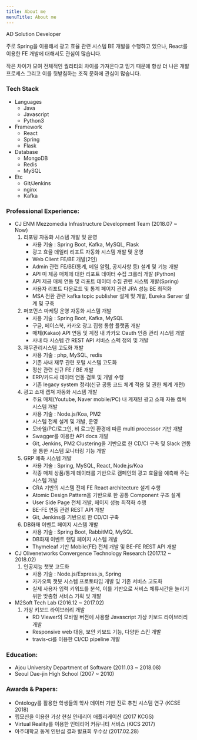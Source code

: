 ```yaml
---
title: About me
menuTitle: About me
---
```


AD Solution Developer  
  
주로 Spring을 이용해서 광고 효율 관련 시스템 BE 개발을 수행하고 있으나, React를 이용한 FE 개발에 대해서도 관심이 많습니다.   
  
작은 차이가 모여 전체적인 퀄리티의 차이를 가져온다고 믿기 때문에 항상 더 나은 개발 프로세스 그리고 이를 뒷받침하는 조직 문화에 관심이 많습니다.   

### Tech Stack
- Languages
    - Java
    - Javascript
    - Python3
- Framework
    - React
    - Spring
    - Flask
- Database
    - MongoDB
    - Redis
    - MySQL
- Etc
    - Git/Jenkins
    - nginx
    - Kafka
    
### Professional Experience:
- CJ ENM Mezzomedia Infrastructure Development Team (2018.07 ~ Now)
    1. 리포팅 자동화 시스템 개발 및 운영
        - 사용 기술 : Spring Boot, Kafka, MySQL, Flask
        - 광고 효율 데일리 리포트 자동화 시스템 개발 및 운영
        - Web Client FE/BE 개발(2인)
        - Admin 관련 FE/BE(통계, 메일 알림, 공지사항 등) 설계 및 기능 개발
        - API 미 제공 매체에 대한 리포트 데이터 수집 크롤러 개발 (Python)
        - API 제공 매체 연동 및 리포트 데이터 수집 관련 시스템 개발(Spring)
        - 사용자 리포트 다운로드 및 통계 페이지 관련 JPA 성능 BE 최적화
        - MSA 전환 관련 kafka topic publisher 설계 및 개발, Eureka Server 설계 및 구축
    2. 퍼포먼스 마케팅 운영 자동화 시스템 개발
        - 사용 기술 : Spring Boot, Kafka, MySQL 
        - 구글, 페이스북, 카카오 광고 집행 통합 플랫폼 개발
        - 매체(Kakao) API 연동 및 계정 내 카카오 Oauth 인증 관리 시스템 개발 
        - 사내 타 시스템 간 REST API 서비스 스펙 정의 및 개발
    3. 재무관리시스템 고도화 개발
        - 사용 기술 : php, MySQL, redis
        - 기존 사내 재무 관련 포털 시스템 고도화
        - 정산 관련 신규 FE / BE 개발
        - ERP/카드사 데이터 연동 검토 및 개발 수행
        - 기존 legacy system 정리(신규 공통 코드 체계 적용 및 권한 체계 개편)
    4. 광고 소재 캡쳐 자동화 시스템 개발
        - 주요 매체(Youtube, Naver mobile/PC) 내 게재된 광고 소재 자동 캡쳐 시스템 개발
        - 사용 기술 : Node.js/Koa, PM2
        - 시스템 전체 설계 및 개발, 운영
        - 모바일/PC/로그인, 비 로그인 환경에 따른 multi processor 기반 개발
        - Swagger를 이용한 API docs 개발
        - Git, Jenkins, PM2 Clustering을 기반으로 한 CD/CI 구축 및 Slack 연동을 통한 시스템 모니터링 기능 개발
    5. GRP 예측 시스템 개발
        - 사용 기술 : Spring, MySQL, React, Node.js/Koa
        - 각종 매체 상품/통계 데이터를 기반으로 캠페인의 광고 효율을 예측해 주는 시스템 개발
        - CRA 기반의 시스템 전체 FE React architecture 설계 수행
        - Atomic Design Pattern을 기반으로 한 공통 Component 구조 설계
        - User Side Page 전체 개발, 페이지 성능 최적화 수행
        - BE-FE 연동 관련 REST API 개발
        - Git, Jenkins를 기반으로 한 CD/CI 구축
    6. DB화재 이벤트 페이지 시스템 개발
        - 사용 기술 : Spring Boot, RabbitMQ, MySQL
        - DB화재 이벤트 랜딩 페이지 시스템 개발
        - Thymeleaf 기반 Mobile(FE) 전체 개발 및 BE-FE REST API 개발 
- CJ Olivenetworks Convergence Technology Research (2017.12 ~ 2018.02)
    1. 인공지능 챗봇 고도화  
       - 사용 기술 : Node.js/Express.js, Spring
       - 카카오톡 챗봇 시스템 프로토타입 개발 및 기존 서비스 고도화
       - 실제 사용자 입력 키워드를 분석, 이를 기반으로 서비스 체류시간을 늘리기 위한 맞춤형 서비스 기획 및 개발
- M2Soft Tech Lab (2016.12 ~ 2017.02)
    1. 가상 키보드 라이브러리 개발
        - RD Viewer의 모바일 버전에 사용할 Javascript 가상 키보드 라이브러리 개발
        - Responsive web 대응, 보안 키보드 기능, 다양한 스킨 개발
        - travis-ci를 이용한 CI/CD pipeline 개발

### Education:
- Ajou University Department of Software (2011.03 ~ 2018.08)
- Seoul Dae-jin High School (2007 ~ 2010)

### Awards & Papers:
- Ontology를 활용한 학생들의 학사 데이터 기반 진로 추천 시스템 연구 (KCSE 2018)
- 립모션을 이용한 가상 현실 인테리어 애플리케이션 (2017 KCGS)
- Virtual Reality를 이용한 인테리어 커뮤니티 서비스 (KICS 2017)
- 아주대학교 동계 인턴십 결과 발표회 우수상 (2017.02.28)

